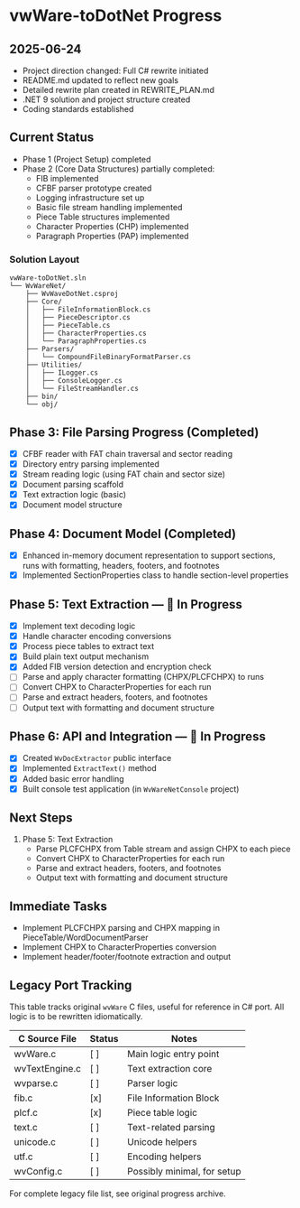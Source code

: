 # vwWare-toDotNet Progress

## 2025-06-24

- Project direction changed: Full C# rewrite initiated
- README.md updated to reflect new goals
- Detailed rewrite plan created in REWRITE_PLAN.md
- .NET 9 solution and project structure created
- Coding standards established

## Current Status

- Phase 1 (Project Setup) completed
- Phase 2 (Core Data Structures) partially completed:
  - FIB implemented
  - CFBF parser prototype created
  - Logging infrastructure set up
  - Basic file stream handling implemented
  - Piece Table structures implemented
  - Character Properties (CHP) implemented
  - Paragraph Properties (PAP) implemented

### Solution Layout

```
vwWare-toDotNet.sln
└── WvWareNet/
    ├── WvWaveDotNet.csproj
    ├── Core/
    │   ├── FileInformationBlock.cs
    │   ├── PieceDescriptor.cs
    │   ├── PieceTable.cs
    │   ├── CharacterProperties.cs
    │   └── ParagraphProperties.cs
    ├── Parsers/
    │   └── CompoundFileBinaryFormatParser.cs
    ├── Utilities/
    │   ├── ILogger.cs
    │   ├── ConsoleLogger.cs
    │   └── FileStreamHandler.cs
    ├── bin/
    └── obj/
```

## Phase 3: File Parsing Progress (Completed)

- [x] CFBF reader with FAT chain traversal and sector reading
- [x] Directory entry parsing implemented
- [x] Stream reading logic (using FAT chain and sector size)
- [x] Document parsing scaffold
- [x] Text extraction logic (basic)
- [x] Document model structure

## Phase 4: Document Model (Completed)

- [x] Enhanced in-memory document representation to support sections, runs with formatting, headers, footers, and footnotes
- [x] Implemented SectionProperties class to handle section-level properties

## Phase 5: Text Extraction — 🚧 In Progress

- [x] Implement text decoding logic
- [x] Handle character encoding conversions
- [x] Process piece tables to extract text
- [x] Build plain text output mechanism
- [x] Added FIB version detection and encryption check
- [ ] Parse and apply character formatting (CHPX/PLCFCHPX) to runs
- [ ] Convert CHPX to CharacterProperties for each run
- [ ] Parse and extract headers, footers, and footnotes
- [ ] Output text with formatting and document structure

## Phase 6: API and Integration — 🚧 In Progress

- [x] Created `WvDocExtractor` public interface
- [x] Implemented `ExtractText()` method
- [x] Added basic error handling
- [x] Built console test application (in `WvWareNetConsole` project)

## Next Steps

1. Phase 5: Text Extraction
   - Parse PLCFCHPX from Table stream and assign CHPX to each piece
   - Convert CHPX to CharacterProperties for each run
   - Parse and extract headers, footers, and footnotes
   - Output text with formatting and document structure

## Immediate Tasks

- Implement PLCFCHPX parsing and CHPX mapping in PieceTable/WordDocumentParser
- Implement CHPX to CharacterProperties conversion
- Implement header/footer/footnote extraction and output
## Legacy Port Tracking

This table tracks original `wvWare` C files, useful for reference in C# port. All logic is to be rewritten idiomatically.

| C Source File  | Status | Notes                       |
| -------------- | ------ | --------------------------- |
| wvWare.c       | [ ]    | Main logic entry point      |
| wvTextEngine.c | [ ]    | Text extraction core        |
| wvparse.c      | [ ]    | Parser logic                |
| fib.c          | [x]    | File Information Block      |
| plcf.c         | [x]    | Piece table logic           |
| text.c         | [ ]    | Text-related parsing        |
| unicode.c      | [ ]    | Unicode helpers             |
| utf.c          | [ ]    | Encoding helpers            |
| wvConfig.c     | [ ]    | Possibly minimal, for setup |

For complete legacy file list, see original progress archive.
